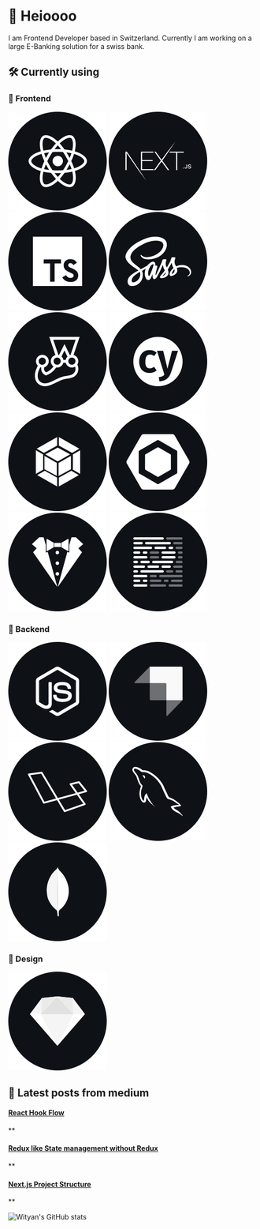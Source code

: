 # 👋  Heioooo

I am Frontend Developer based in Switzerland. Currently I am working on a large E-Banking solution for a swiss bank.

## 🛠  Currently using

### 🦋  Frontend
![React](./techstack/React.svg)
![Next](./techstack/Next.svg)
![TypeScript](./techstack/TypeScript.svg)
![SASS](./techstack/Sass.svg)
![Jest](./techstack/Jest.svg)
![Cypress](./techstack/Cypress.svg)
![Webpack](./techstack/Webpack.svg)
![Eslint](./techstack/Eslint.svg)
![Stylelint](./techstack/Stylelint.svg)
![Prettier](./techstack/Prettier.svg)

### 🐙  Backend
![Node](./techstack/Node.svg)
![Strapi](./techstack/Strapi.svg)
![Laravel](./techstack/Laravel.svg)
![Mysql](./techstack/Mysql.svg)
![Mongodb](./techstack/Mongodb.svg)

### 🎨  Design
![Sketch](./techstack/Sketch.svg)

## 📖  Latest posts from medium
<!--START_SECTION:feed-->
#### [React Hook Flow](https:&#x2F;&#x2F;wityan.medium.com&#x2F;react-hook-flow-e09462fc7dd3?source&#x3D;rss-7fbb3d1740b5------2) 
**
#### [Redux like State management without Redux](https:&#x2F;&#x2F;wityan.medium.com&#x2F;redux-like-state-management-without-redux-9e3013249f30?source&#x3D;rss-7fbb3d1740b5------2) 
**
#### [Next.js Project Structure](https:&#x2F;&#x2F;wityan.medium.com&#x2F;next-js-project-structure-1531610bed71?source&#x3D;rss-7fbb3d1740b5------2) 
**
<!--END_SECTION:feed-->

![Wityan's GitHub stats](https://github-readme-stats.vercel.app/api?username=wityan&hide=prs,issues,commits&theme=radical)